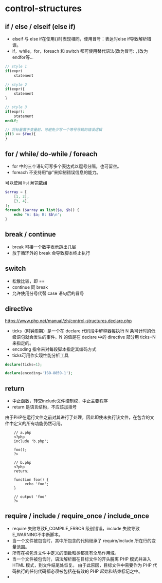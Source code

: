 # control-structures


## if / else / elseif (else if)

- elseif 与 else if在使用{}时表现相同，使用冒号：表达时else if导致解析错误。
- if，while，for，foreach 和 switch 都可使用替代语法{改为冒号: ，}改为endfor等...

```php
// style 1
if(expr)
	statement
	
// style 2
if(expr){
	statement
}

// style 3
if(expr):
	statement
endif;
```

```php
// 将标量置于变量前，可避免少写一个等号导致的错误逻辑 
if(3 == $foo){
}
```

## for / while/ do-while / foreach

- for 中的三个语句可写多个表达式以逗号分隔，也可留空。
- foreach 不支持用“@”来抑制错误信息的能力。

可以使用 list 解包数组
```php
$array = [
    [1, 2],
    [3, 4],
];
foreach ($array as list($a, $b)) {
    echo "A: $a; B: $b\n";
}

```

## break / continue
- break 可接一个数字表示跳出几层
- 放于循环外的 break 会导致脚本终止执行

## switch
- 松散比较，即 ==
- continue 同 break
- 允许使用分号代替 case 语句后的冒号

## directive
https://www.php.net/manual/zh/control-structures.declare.php

- ticks（时钟周期）是一个在 declare 代码段中解释器每执行 N 条可计时的低级语句就会发生的事件。N 的值是在 declare 中的 directive 部分用 ticks=N 来指定的。
- encoding 指令来对每段脚本指定其编码方式
- ticks可用作实现性能分析工具
```php
declare(ticks=1);

declare(encoding='ISO-8859-1');
```
## return
- 中止函数，转交include文件控制权，中止主要程序
- return 是语言结构，不应该加括号


由于PHP在运行文件之前对其进行了处理，因此即使未执行该文件，在包含的文件中定义的所有功能仍然可用。
```
	// a.php
	<?php
	include 'b.php';
	
	foo();
	?>
	
	// b.php
	<?php
	return;
	
	function foo() {
		 echo 'foo';
	}
	
	// output 'foo'
	?>
```

## require / include / require_once / include_once

- require 失败导致E_COMPILE_ERROR 级别错误，include 失败导致E_WARNING不中断脚本。
- 当一个文件被包含时，其中所包含的代码继承了 require/include 所在行的变量范围。
- 所有在被包含文件中定义的函数和类都具有全局作用域。
- 当一个文件被包含时，语法解析器在目标文件的开头脱离 PHP 模式并进入 HTML 模式，到文件结尾处恢复。
  由于此原因，目标文件中需要作为 PHP 代码执行的任何代码都必须被包括在有效的 PHP 起始和结束标记之中。
- 





